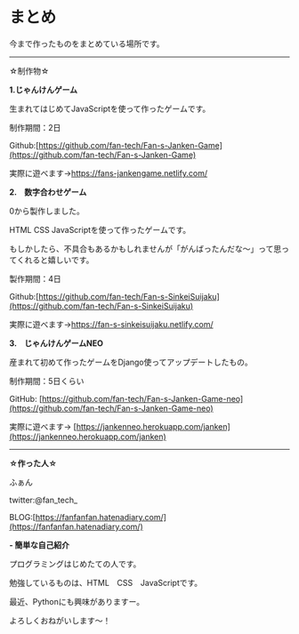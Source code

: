 # まとめ

今まで作ったものをまとめている場所です。

---

☆制作物☆

**1.じゃんけんゲーム**

生まれてはじめてJavaScriptを使って作ったゲームです。

制作期間：2日

Github:[https://github.com/fan-tech/Fan-s-Janken-Game](https://github.com/fan-tech/Fan-s-Janken-Game)

実際に遊べます→https://fans-jankengame.netlify.com/

**2.　数字合わせゲーム**

0から製作しました。

HTML CSS JavaScriptを使って作ったゲームです。

もしかしたら、不具合もあるかもしれませんが「がんばったんだな～」って思ってくれると嬉しいです。

製作期間：4日

Github:[https://github.com/fan-tech/Fan-s-SinkeiSuijaku](https://github.com/fan-tech/Fan-s-SinkeiSuijaku)

実際に遊べます→https://fan-s-sinkeisuijaku.netlify.com/

**3.　じゃんけんゲームNEO**

産まれて初めて作ったゲームをDjango使ってアップデートしたもの。

制作期間：5日くらい

GitHub: [https://github.com/fan-tech/Fan-s-Janken-Game-neo](https://github.com/fan-tech/Fan-s-Janken-Game-neo)

実際に遊べます→ [https://jankenneo.herokuapp.com/janken](https://jankenneo.herokuapp.com/janken)

---

**☆作った人☆**

ふぁん

twitter:@fan_tech_

BLOG:[https://fanfanfan.hatenadiary.com/](https://fanfanfan.hatenadiary.com/)

**- 簡単な自己紹介**

プログラミングはじめたての人です。

勉強しているものは、HTML　CSS　JavaScriptです。

最近、Pythonにも興味がありますー。

よろしくおねがいします～！
